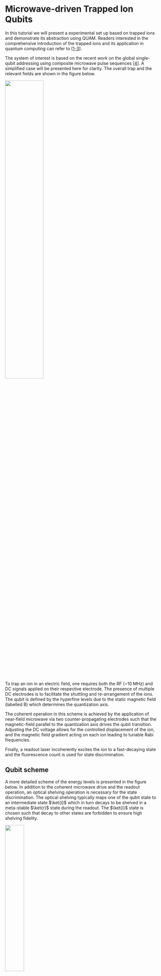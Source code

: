 
# Microwave-driven Trapped Ion Qubits
In this tutorial we will present a experimental set up based on trapped ions and demonstrate its abstraction using QUAM. Readers interested in the comprehensive introduction of the trapped ions and its application in quantum computing can refer to [[1-3](#references)].

The system of interest is based on the recent work on the global single-qubit addressing using composite microwave pulse sequences [[4](#references)]. A simplified case will be presented here for clarity. The overall trap and the relevant fields are shown in the figure below.

<img src="../images/ion_trap.png" width=50% height=50%>

To trap an ion in an electric field, one requires both the RF (~10 MHz) and DC signals applied on their respective electrode. The presence of multiple DC electrodes is to facilitate the shuttling and re-arrangement of the ions. The qubit is defined by the hyperfine levels due to the static magnetic field (labelled B) which determines the quantization axis. 

The coherent operation in this scheme is achieved by the application of near-field microwave via two counter-propagating electrodes such that the magnetic-field parallel to the quantization axis drives the qubit transition. Adjusting the DC voltage allows for the controlled displacement of the ion, and the magnetic field gradient acting on each ion leading to tunable Rabi frequencies.

Finally, a readout laser incoherently excites the ion to a fast-decaying state and the fluorescence count is used for state discrimination.

## Qubit scheme
A more detailed scheme of the energy levels is presented in the figure below. In addition to the coherent microwave drive and the readout operation, an optical shelving operation is necessary for the state discrimination. The optical shelving typically maps one of the qubit state to an intermediate state $\ket{i}$ which in turn decays to be shelved in a meta-stable $\ket{r}$ state during the readout. The $\ket{i}$ state is chosen such that decay to other states are forbidden to ensure high shelving fidelity.

<img src="../images/ion_energy_level.png" width=35% height=35%>

For the rest of the tutorial, we will aim at implementing a single qubit gate using a global microwave drive and performing a readout from a two qubit system.

## Global single-qubit addressing gate

The global rotation operator $R_1 \otimes R_2$ acting on the two qubits driven by a single resonant microwave pulse with amplitude $A$ and phase $\phi$ is given by

$$
R_k =
\begin{bmatrix}
\cos\left(\frac{\pi A}{2 A_k^\pi}\right) &
e^{i\phi}\sin\left(\frac{\pi A}{2 A_k^\pi}\right) \\
e^{-i\phi}\sin\left(\frac{\pi A}{2 A_k^\pi}\right) &
\cos\left(\frac{\pi A}{2 A_k^\pi}\right)
\end{bmatrix}
$$


with the qubit index $k\in\{1, 2\}$. The rotation angle $\theta_k$ about an axis on the Bloch sphere is determined by the relative amplitude $A/A_k^\pi$ where the amplitude $A_k^\pi$ is required for a $\pi$ rotation. Note that $A_k^\pi$ is also a measure of the Rabi frequency. By adjusting the DC confinement, the ions can displaced such that each of the ion experienced a different  magnetic-field gradient and thus different $A_k^\pi$.

<img src="../images/ion_global_rot.png" width=50% height=50%>

Consider a case where $A_1^\pi/A_2^\pi = 2$ and $\phi=0$. An $X_\pi I$ gate can be applied by driving at $A=2A_2^\pi$. Similarly, any arbitrary single qubit gate can be realized by using composite pulses with appropriate $A$ and $\phi$.

For simplicity, let us consider only the implementation of $X_\pi$ gate on the qubits with pre-calibrated DC that produces ion displacement that gives $A_1^\pi/A_2^\pi = 2$, or in terms of Rabi frequency $\Omega_1/\Omega_2 = 1/2$. The $X_\pi I$ gate is trivial when the microwave pulse drives exactly a $\pi$ rotation on the first qubit. This reproduces the example shown in the figure. The $I X_\pi$ gate on the other hand is decomposed into a sequence $(Y_{\pi/2}X_{-\pi/2}Y_{\pi/2}) \otimes (Y_{\pi}X_{-\pi}Y_{\pi})=IX_\pi$. Note that the global gate implements the same rotation axis, but at different Rabi frequency on each qubit. Readers should verify the solution and find that it is equivalent up to a global phase.

## Control Hardware
Before the QUAM abstraction, let us define our control hardware stack. The MW and RF signals are generated from the [OPX-1000](https://www.quantum-machines.co/products/opx1000/), and the DC signals from the [QDAC-II](https://www.quantum-machines.co/products/qdac/). The fluorescence readout signal is captured by a photomultiplier tube (PMT) and transmitted into an OPX1000 LF-FEM input.

The DC signal applied to the electrodes is set to have two configurations: "idle" and "displaced". The configurations can be switched via a trigger with TTL signal. The shelving and readout operations are performed in the idle configuration with two lasers targeting their corresponding transition. To spatially select the ion, an AOM is used to deflect the laser beams by modulating the RF frequency supplied to the accouto-optical modulator (AOM). The readout is performed by sequentially measuring the fluorescence counts on an PMT. An integration of the signal outputted from the PMT gives the total fluorescence count.


<img src="../images/ion_system.png" width=70% height=70%>

The specific implementation of the DC signal for shuttling and re-arrangement is beyond the topic of this tutorial. The same goes with RF, and we focus on only the signals related to the single qubit X gate and readout sequence.


# QUAM Description
Having discussed the hardware components, we can now proceed to provide their abstraction in QUAM.

In each step, we provide only the snippet of relevant code. The full implementation of the code of each steps can be found in the above files.

| File                        | Step |
| --------------------------- | ---- |
| `custom_components.py`      | 1    |
| `custom_macros.py`          | 2    |
| `01_init_quam.py`           | 4    |
| `02_single_gate.py`         | 5    |
| `03_optimize_and_update.py` | 6    |

## 1. Describing the root QUAM object and components
In QUAM, the data or the state of the experiment (e.g. pulse amplitude, DC offset, etc) is represented by a `quam_dataclass`. A root container holds all the different `quam_dataclass` and serves as an entry point for all the operations. The root container is defined by extending the `QuamRoot` class with variables associated with the qubits or components (in this example, our MW drive). This is defined as `Quam.qubits` and `Quam.global_op` respectively.

```python
@quam_dataclass
class Quam(QuamRoot):
    qubits: Dict[str, HyperfineQubit] = field(default_factory=dict)
    global_op: GlobalOperations = None
```

For each of the corresponding components (within QUAM, `Qubit` is a subclass of the component `QuantumComponent`), we describe the channels. The `Channel` describes the physical connections to the quantum hardware, and can be of [different types](https://qua-platform.github.io/quam/components/channels/).

```python
@quam_dataclass
class HyperfineQubit(Qubit):
    shelving: SingleChannel = None
    readout: InOutSingleChannel = None


@quam_dataclass
class GlobalOperations(Qubit):
    global_mw: MWChannel = None
    ion_displacement: Channel = None
```

In our setup, we require for the following operation:
- Shelving: Analog output --> `SingleChannel`
- Readout: Analog input and output --> `InOutSingleChannel`
- Global MW: Microwave analog output --> `MWChannel`
- Ion displacement: Digital output --> `Channel`
<details>
<summary>📝 In addition to the channels which represents the physical connections to the quantum hardware, the <code>quam_dataclass</code> also allows for normal variables and methods.
</summary>
For example, one could define a method for generating <code>arbitrary_rotation</code> under a constraint of <code>max_amplitude</code> allowed by the hardware.

```python
@quam_dataclass
class GlobalOperations(Qubit):
    ...
    max_amplitude: float

    def arbitrary_rotation(rx_2pi: float, ry_2pi: float):
        """Calculate the pulse shape require to generate the rotation"""
        ...
```

This allows for the full declaration of associated variables and methods under a single `quam_dataclass`.
</details>

## 2. Operation macros
When translating a physical operation to code, an important aspect is readability. This is part of the core design principle for QUAM, in which an $X$ gate acting on a qubit can be called by writing for example `qubit.play("X")` where we can assign an associated `X` pulse to the quantum hardware.

However, not all gates can be described by a simple pulse and may require a more advanced setup. This is taken care by declaring `QubitMacro`. Here, we define the measurement `MeasureMacro` and the single-qubit addressing $X$ gate from a global MW drive `SingleXMacro` for 2 qubits with relative Rabi frequency of $\Omega_1/\Omega_2=1/2$.


```python
@quam_dataclass
class MeasureMacro(QubitMacro):
    threshold: float

    def apply(self):
        # perform shelving operation
        self.qubit.shelving.play("const")
        self.qubit.align()

        # integrating the PMT signal
        I = self.qubit.readout.measure_integrated("const")

        # We declare a QUA variable to store the boolean result of thresholding the I value.
        qubit_state = declare(int)
        # Since |1> is shelved, high fluorescence corresponds to |0>
        # i.e. I < self.threshold implies |1> and vice versa
        assign(qubit_state, Cast.to_int(I < self.threshold))
        return qubit_state


@quam_dataclass
class SingleXMacro(QubitMacro):
    def apply(self, qubit_idx: int):
        self.qubit.ion_displacement.play("ttl")
        align()
        with switch_(qubit_idx):
            with case_(1):
                self.qubit.global_mw.play("x180")
            with case_(2):
                self.qubit.global_mw.play("y180")
                self.qubit.global_mw.play("x180")
                self.qubit.global_mw.play("y180")
        align()
        self.qubit.ion_displacement.play("ttl")
        align()
```

We used macros here instead of defining the method under the `HyperfineQubit` because of reusability. For instance, the `MeasureMacro` can also be used for optical qubits. This reduces overall redundancy in the code.

<details>
<summary>📝 <code>measure_integrated</code> is a custom function added to <code>InOutSingleChannel</code> following the code below. The default <code>measure</code> implemented in QUAM performs demodulation at the IF frequency which is unnecessary for fluorescence measurement.
</summary>

Instead, we implemented the integration of the TTL photon counting signal of the PMT to obtain the total fluorescence count. When the fluorescence exceeds a threshold in a pre-calibrated time frame, we can discriminate the state.  

```python
def measure_integrated(
    self,
    pulse_name: str,
    amplitude_scale: Optional[Union[ScalarFloat, Sequence[ScalarFloat]]] = None,
    qua_var: QuaVariableFloat = None,
    stream=None,
) -> QuaVariableFloat:
    pulse: BaseReadoutPulse = self.operations[pulse_name]

    if qua_var is None:
        qua_var = declare(fixed)

    pulse_name_with_amp_scale = add_amplitude_scale_to_pulse_name(
        pulse_name, amplitude_scale
    )

    integration_weight_labels = list(pulse.integration_weights_mapping)
    measure(
        pulse_name_with_amp_scale,
        self.name,
        integration.full(integration_weight_labels, qua_var),
        adc_stream=stream,
    )
    return qua_var


InOutSingleChannel.measure_integrated = measure_integrated
```

Alternatively, one can also extend `InOutSingleChannel` as follows

```python
@quam_dataclass  
class IonReadoutChannel(InOutSingleChannel):  
    def measure_integrated():  
        ...

@quam_dataclass  
class HyperfineQubit(Qubit):  
    shelving: SingleChannel = None  
    readout: IonReadoutChannel = None  
```
</details>

## 3. Installing custom components and macros
After defining the custom components and macros, they are to be install as Python module such that the saved state JSON file can be loaded within the virtual environment.

This is done by following the installation steps in QUAM documentation for [Custom QUAM Components](https://qua-platform.github.io/quam/components/custom-components/?h=module#creating-a-custom-python-module).

<details>
<summary>⚠️ When using <code>uv</code> or encountering issue with <code>setuptools</code>.</summary>
An alternative is to switch to <code>hatchling</code> by updating the <code>pyproject.toml</code> to the following:

```toml
[project]
name = "custom-quam"
version = "0.1.0"
description = "User QUAM repository"
authors = [{ name = "Jane Doe", email = "jane.doe@quantum-machines.co" }]
requires-python = ">=3.9"

[build-system]
requires = ["hatchling"]
build-backend = "hatchling.build"


[tool.hatch.build.targets.wheel]
packages = ["trapped_ion"]
```
</details>

While it is possible to skip this step, the saved state JSON can not be loaded for the custom components.

## 4. Pulses and channels initialization
With the data structure of our setup defined, we can now initialize the QUAM object, starting from the container.

```python
from trapped_ion.custom_components import Quam

machine = Quam()
```

Another feature of QUAM is the scalability, here we will show that for $N$ qubits, we can simply run a python loop for generating a readable configuration that associates the quantum component to its corresponding hardware and pulse.

```python
n_qubits = 2
aom_position = np.linspace(200e6, 300e6, n_qubits)

# for each qubit
for i in range(n_qubits):
    qubit_id = f"q{i + 1}"
    qubit = HyperfineQubit(
        id=f"{qubit_id}",
        readout=InOutSingleChannel(
            opx_output=LFFEMAnalogOutputPort("con1", 1, 2),
            opx_input=LFFEMAnalogInputPort("con1", 1, 2),
            intermediate_frequency=aom_position[i],
        ),
        shelving=SingleChannel(
            opx_output=LFFEMAnalogOutputPort("con1", 1, 3),
            intermediate_frequency=aom_position[i],
        ),
    )

    # define pulse
    qubit.shelving.operations["const"] = SquarePulse(length=1_000, amplitude=0.1)
    qubit.readout.operations["const"] = SquareReadoutPulse(length=2_000, amplitude=0.1)

    # define macro
    qubit.macros["measure"] = MeasureMacro(threshold=10)

    # add to quam
    machine.qubits[qubit_id] = qubit
```

While not directly applicable to every qubit configuration, we can address the $N$ qubits using only a fixed number of channels. This is achieved by a global gate targeting all ions and laser angle deflection for single ion readout.

Here, the deflection of the lasers to the spatial position of the ion is controlled by the frequency applied to the AOM. A simple `SquarePulse` is assigned to the laser operation. For readout, the `SquareReadoutPulse` is to be used in conjunction with the `measure` method defined in the `MeasureMacro`.

The global MW drive is implemented in the same way by defining the hardware through `opx_output` and the [digital-only output](https://qua-platform.github.io/quam/components/channels/#digital-channels). An additional delay is added to the digital output to synchronize with the analog output.

```python
# set global properties
machine.global_op = GlobalOperations(
    global_mw=MWChannel(
        id="global_mw",
        opx_output=MWFEMAnalogOutputPort(
            "con1", 8, 1, band=mw_band, upconverter_frequency=mw_LO
        ),
        intermediate_frequency=mw_IF,
    ),
    ion_displacement=Channel(
        digital_outputs={
            "ttl": DigitalOutputChannel(
                opx_output=FEMDigitalOutputPort("con1", 8, 1), delay=136, buffer=0
            )
        },
    ),
)

machine.global_op.global_mw.operations["x180"] = SquarePulse(amplitude=0.2, length=1000)
machine.global_op.global_mw.operations["y180"] = SquarePulse(
    amplitude=0.2, length=1000, axis_angle=90
)
machine.global_op.ion_displacement.operations["ttl"] = Pulse(
    length=1000, digital_marker=[(1, 500), (0, 0)]
)

# operation macro
machine.global_op.macros["X"] = SingleXMacro()
```

Here, the $X$ and $Y$ gate relative to the first qubit is defined. An additional TTL digital pulse is defined to trigger the ion offset before the MW operation and restoring the idle position.

Finally, the setup can be saved in JSON for future reference or updated during the optimization process. This ensures proper book-keeping built directly within QUAM.

```python
machine.save("state_before.json")
```

## 4. Implementing the protocol
To implement the single-qubit addressing $X$ gate protocol, we will write the [QUA code](https://docs.quantum-machines.co/latest/docs/Introduction/qua_overview/#overview-of-qua). In spite of the QUAM framework, the overall code is written similarly, sharing most of the syntax. A major difference when using the QUAM macro, is the use of `apply`. For a quantum component, calling the `apply` method calls the underlying macros and passes any arguments to the method as well.

```python
n_avg = 10
optimize_qubit_idx = 2

with program() as prog:
    n = declare(int)
    state_st = declare_stream()
    qubit_idx = declare(int, optimize_qubit_idx)

    with for_(n, 0, n < n_avg, n + 1):
        machine.global_op.apply("X", qubit_idx=qubit_idx)
        for i, qubit in enumerate(machine.qubits.values()):
            state = qubit.apply("measure")
            save(state, state_st)
            align()
            wait(1_000)

    with stream_processing():
        state_st.buffer(n_qubits).average().save_all("state")
```

The above protocol performs the single-qubit $X$ on the `optimize_qubit_idx` followed by the state measurement of all the qubits over an `n_avg` attempt. The resulting simulated waveform of the protocol is shown below.


<img src="../images/protocol.png" width=50% height=50%>

Here, we see that gate operation is sandwiched between two TTL signal that triggers the ion offset only during the MW gate. We chose the $X$ gate to operate on the second qubit, as such, we will apply the global $Y_\theta X_\theta Y_\theta$ where $\theta_1=\pi/2$ and $\theta_2=\pi$ for the first and second qubit. After the gate operation, the ions' idle position is restored and readout operation is performed sequentially on the qubits. A total of $N_{avg}$ repetition is performed to obtain statistical significance.


With QUAM, the [configuration](https://docs.quantum-machines.co/latest/docs/Introduction/config/#the-configuration) is automatically generated with `generate_config`. With the configuration, the execution on the Quantum Machine device follows the usual syntax.

```python
qmm = QuantumMachinesManager(host=qop_ip, cluster_name=cluster_name)

# configuration is generated from QUAM
qua_config = machine.generate_config()

qm = qmm.open_qm(qua_config)
qm.execute(prog)
```

## 5. Optimizing parameters
Finally, we will perform an optimization of pulse parameters and demonstrate the need for a abstraction database for book-keeping. For starters, let us implement an error amplification scheme for characterizing the amplitude calibration. That is, to optimize the amplitude $A_1^\pi$ required for the first qubit to undergo an $\pi$ rotation.

<img src="../images/error_amplification.png" width=40% height=40%>

The error amplification protocol involves performing $(X_\pi)^{2N}$ gate on the qubit with scanned parameter (in this case, the amplitude). When the parameters are tuned appropriately, the net effect on the qubit will be an identity $(X_\pi)^{2N}=I$. As such, we will perform the measurement across a range and amplitude and choose the amplitude that corresponds to the $I$ gate acting on the qubit.

The $(X_\pi)^{2N}$ gate is implemented in the following with `amp_scale` is the amplitude multiplication factor on top of the original set value, `XX_rep` defined as $N$. These two variables can be parsed through the `apply` method for the `QubitMacro`.

```python
@quam_dataclass
class DoubleXMacro(QubitMacro):
    def apply(self, qubit_idx: int, amp_scale=1, XX_rep=1):
        i = declare(int)
        self.qubit.ion_displacement.play("ttl")
        align()
        with switch_(qubit_idx):
            with case_(1):
                with for_(i, 0, i < XX_rep * 2, i + 1):
                    self.qubit.global_mw.play("x180", amplitude_scale=amp_scale)
            with case_(2):
                with for_(i, 0, i < XX_rep * 2, i + 1):
                    self.qubit.global_mw.play("y180", amplitude_scale=amp_scale)
                    self.qubit.global_mw.play("x180", amplitude_scale=amp_scale)
                    self.qubit.global_mw.play("y180", amplitude_scale=amp_scale)
        align()
        self.qubit.ion_displacement.play("ttl")
        align()

machine.global_op.macros["N_XX"] = DoubleXMacro()
```

The implemented program is similar to the case of a single addressing gate with the addition of amplitude scan.

```python
optimize_qubit_idx = 1
XX_rep = 1
n_avg = 10
amp_scan = np.linspace(0.5, 1.5, 10)

with program() as prog:
    n = declare(int)
    state_st = declare_stream()
    qubit_idx = declare(int, optimize_qubit_idx)
    amp_i = declare(fixed)

    with for_(n, 0, n < n_avg, n + 1):
        with for_each_(amp_i, amp_scan):
            machine.global_op.apply(
                "N_XX", qubit_idx=qubit_idx, amp_scale=amp_i, XX_rep=XX_rep
            )
            for i, qubit in enumerate(machine.qubits.values()):
                state = qubit.apply("measure")
                save(state, state_st)
                align()
                wait(1_000)

    with stream_processing():
        state_st.buffer(n_qubits).buffer(len(amp_scan)).average().save_all("state")
```

In the `stream_processing`, we obtain an 2D matrix corresponding to the final state for different amplitude factor and the qubits. Choosing the best amplitude that lead to $I$ in the observation, we can update the QUAM directly without the need of recording the data manually.

```python
state = job.result_handles.get("state").fetch_all()["value"]
state_scan = state[0, :, optimize_qubit_idx - 1]
best_amp_scan = amp_scan[np.argmin(state_scan)]
original_amplitude = machine.global_op.global_mw.operations["x180"].amplitude
machine.global_op.global_mw.operations["x180"].amplitude *= best_amp_scan
machine.global_op.global_mw.operations["y180"].amplitude *= best_amp_scan
```

The optimal value can be saved and loaded in the future experiment which makes organization of the experiment parameters intuitive.

```python
machine.save("state_after.json")

# Load the QUAM configuration
machine = Quam.load("state_after.json")
```

# Last word
In this tutorial, we realized the abstraction of a physical experiment using QUAM for an operation-centric and readable structure. For physicists, this is an ideal framework for describing an experiment and book-keeping. 

# References
1. Leibfried, D., Blatt, R., Monroe, C., & Wineland, D. (2003). Quantum dynamics of single trapped ions. Reviews of Modern Physics, 75(1), 281. https://doi.org/10.1103/RevModPhys.75.281
2. Cirac, J. I., & Zoller, P. (1995). Quantum Computations with Cold Trapped Ions. Physical Review Letters, 74(20), 4091–4094. https://doi.org/10.1103/PhysRevLett.74.4091
3. James, D. F. V. (1998). Quantum dynamics of cold trapped ions with application to quantum computation. Applied Physics B: Lasers and Optics, 66(2), 181–190. https://doi.org/10.1007/S003400050373/METRICS
4. Leu, A. D., Gely, M. F., Weber, M. A., Smith, M. C., Nadlinger, D. P., & Lucas, D. M. (2023). Fast, High-Fidelity Addressed Single-Qubit Gates Using Efficient Composite Pulse Sequences. Physical Review Letters, 131(12), 120601. https://doi.org/10.1103/PhysRevLett.131.120601

